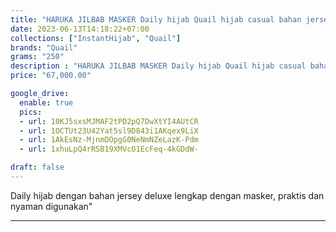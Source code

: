 ```yaml
---
title: "HARUKA JILBAB MASKER Daily hijab Quail hijab casual bahan jersey"
date: 2023-06-13T14:18:22+07:00
collections: ["InstantHijab", "Quail"]
brands: "Quail"
grams: "250"
description : "HARUKA JILBAB MASKER Daily hijab Quail hijab casual bahan jersey"
price: "67,000.00"

google_drive:
  enable: true
  pics:
  - url: 10KJ5sxsMJMAF2tPD2pQ7DwXtYI4AUtCR
  - url: 1OCTUt23U42Yat5sl9D843i1AKqex9LiX
  - url: 1AkEsNz-MjnmDOpgG0NeNmNZeLazK-Pdm
  - url: 1xhuLpQ4rRSB19XMVcO1EcFeq-4kGDdW-

draft: false
---
```


Daily hijab dengan bahan jersey deluxe lengkap dengan masker, praktis dan nyaman digunakan"

-----------    
 
